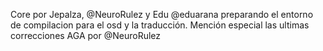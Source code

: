 Core por Jepalza, @NeuroRulez y Edu @eduarana preparando el entorno de compilacion para el osd y la traducción.
Mención especial las ultimas correcciones AGA por @NeuroRulez
